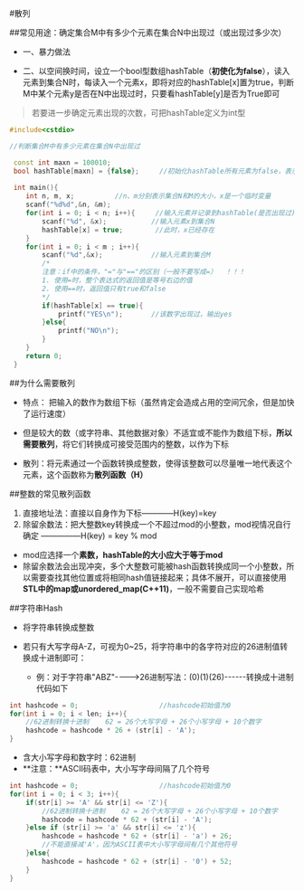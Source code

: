 #散列

##常见用途：确定集合M中有多少个元素在集合N中出现过（或出现过多少次）

* 一、暴力做法

* 二、以空间换时间，设立一个bool型数组hashTable（**初使化为false**），读入元素到集合N时，每读入一个元素x，即将对应的hashTable[x]置为true，判断M中某个元素y是否在N中出现过时，只要看hashTable[y]是否为True即可
> 若要进一步确定元素出现的次数，可把hashTable定义为int型

```C++
#include<cstdio>

//判断集合M中有多少元素在集合N中出现过 

 const int maxn = 100010;	
 bool hashTable[maxn] = {false};     //初始化hashTable所有元素为false，表示没有元素出现过 
 
 int main(){
 	int n, m, x;          //n、m分别表示集合N和M的大小，x是一个临时变量 
 	scanf("%d%d",&n, &m);
 	for(int i = 0; i < n; i++){     //输入元素并记录到hashTable(是否出现过) 
 		scanf("%d", &x);           //输入元素x到集合N 
 		hashTable[x] = true;        //此时，x已经存在 
	}
	for(int i = 0; i < m ; i++){
		scanf("%d",&x);            //输入元素到集合M 
		/*
		注意：if中的条件，"="与"=="的区别（一般不要写成=）  ！！！ 
		1. 使用=时，整个表达式的返回值是等号右边的值 
		2. 使用==时，返回值只有true和false 
		*/
		if(hashTable[x] == true){    
			printf("YES\n");       //该数字出现过，输出yes 
		}else{
			printf("NO\n");
		}
	}
 	return 0;
 } 
```

##为什么需要散列

* 特点：
  把输入的数作为数组下标（虽然肯定会造成占用的空间冗余，但是加快了运行速度）

* 但是较大的数（或字符串、其他数据对象）不适宜或不能作为数组下标，**所以需要散列**，将它们转换成可接受范围内的整数，以作为下标

* 散列：将元素通过一个函数转换成整数，使得该整数可以尽量唯一地代表这个元素，这个函数称为**散列函数（H）**

##整数的常见散列函数

1. 直接地址法：直接以自身作为下标————H(key)=key
2. 除留余数法：把大整数key转换成一个不超过mod的小整数，mod视情况自行确定
   —————H(key) = key % mod
  * mod应选择一个**素数，hashTable的大小应大于等于mod**
  * 除留余数法会出现冲突，多个大整数可能被hash函数转换成同一个小整数，所以需要查找其他位置或将相同hash值链接起来；具体不展开，可以直接使用**STL中的map或unordered_map(C++11)**，一般不需要自己实现哈希
  
##字符串Hash

* 将字符串转换成整数

* 若只有大写字母A-Z，可视为0~25，将字符串中的各字符对应的26进制值转换成十进制即可：
  * 例：对于字符串"ABZ"---->26进制写法：(0)(1)(26)------转换成十进制代码如下

```C++
int hashcode = 0;                    //hashcode初始值为0 
for(int i = 0; i < len; i++){
	//62进制转换十进制    62 = 26个大写字母 + 26个小写字母 + 10个数字 
	hashcode = hashcode * 26 + (str[i] - 'A');    
}
```

* 含大小写字母和数字时：62进制
* **注意：**ASCII码表中，大小写字母间隔了几个符号

```C++
int hashcode = 0;                    //hashcode初始值为0 
for(int i = 0; i < 3; i++){
	if(str[i] >= 'A' && str[i] <= 'Z'){
		//62进制转换十进制    62 = 26个大写字母 + 26个小写字母 + 10个数字 
		hashcode = hashcode * 62 + (str[i] - 'A');       
	}else if (str[i] >= 'a' && str[i] <= 'z'){
		hashcode = hashcode * 62 + (str[i] - 'a') + 26;    
        //不能直接减'A'，因为ASCII表中大小写字母间有几个其他符号 
	}else{
		hashcode = hashcode * 62 + (str[i] - '0') + 52;
	}
} 	
```